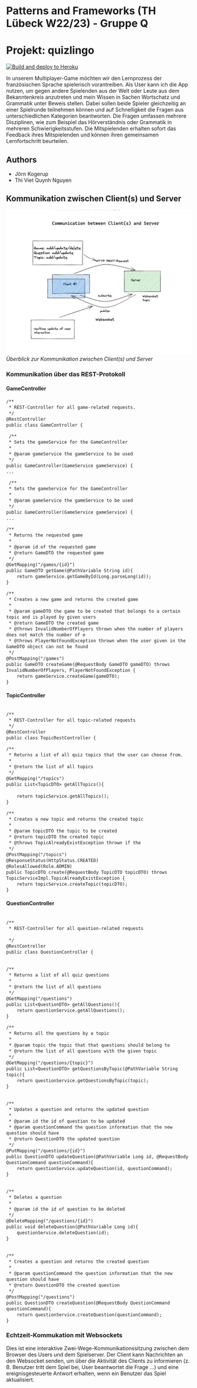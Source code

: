 # Patterns and Frameworks (TH Lübeck W22/23) - Gruppe Q
# Projekt: quizlingo 
[![Build and deploy to Heroku](https://github.com/vquynh/quizlingo/actions/workflows/deploy-to-heroku.yml/badge.svg)](https://github.com/vquynh/quizlingo/actions/workflows/deploy-to-heroku.yml)

In unserem Multiplayer-Game möchten wir den Lernprozess der französischen Sprache spielerisch vorantreiben. Als User kann ich die App nutzen, um gegen andere Spielenden aus der Welt oder Leute aus dem Bekanntenkreis anzutreten und mein Wissen in Sachen Wortschatz und Grammatik unter Beweis stellen. Dabei sollen beide Spieler gleichzeitig an einer Spielrunde teilnehmen können und auf Schnelligkeit die Fragen aus unterschiedlichen Kategorien beantworten. Die Fragen umfassen mehrere Disziplinen, wie zum Beispiel das Hörverständnis oder Grammatik in mehreren Schwierigkeitsstufen. Die Mitspielenden erhalten sofort das Feedback ihres Mitspielenden und können ihren gemeinsamen Lernfortschritt beurteilen.

## Authors
- Jörn Kogerup	
- Thi Viet Quynh Nguyen

## Kommunikation zwischen Client(s) und Server

![alt text](image/overview.png "communication")
*Überblick zur Kommunikation zwischen Client(s) und Server*

### Kommunikation über das REST-Protokoll 

#### GameController

```
/**
 * REST-Controller for all game-related requests.
 */
@RestController
public class GameController {
```

```
 /**
 * Sets the gameService for the GameController
 *
 * @param gameService the gameService to be used
 */
public GameController(GameService gameService) {
...
```

```
 /**
 * Sets the gameService for the GameController
 *
 * @param gameService the gameService to be used
 */
public GameController(GameService gameService) {
...
```

```
/**
 * Returns the requested game
 *
 * @param id of the requested game
 * @return GameDTO the requested game
 */
@GetMapping("/games/{id}")
public GameDTO getGame(@PathVariable String id){
    return gameService.getGameById(Long.parseLong(id));
}
```

```
/**
 * Creates a new game and returns the created game
 *
 * @param gameDTO the game to be created that belongs to a certain topic and is played by given users
 * @return GameDTO the created game
 * @throws InvalidNumberOfPlayers thrown when the number of players does not match the number of e
 * @throws PlayerNotFoundException thrown when the user given in the GameDTO object can not be found
 */
@PostMapping("/games")
public GameDTO createGame(@RequestBody GameDTO gameDTO) throws InvalidNumberOfPlayers, PlayerNotFoundException {
    return gameService.createGame(gameDTO);
}

```

#### TopicController
```

/**
 * REST-Controller for all topic-related requests
 */
@RestController
public class TopicRestController {
```

```
/**
 * Returns a list of all quiz topics that the user can choose from.
 *
 * @return the list of all topics
 */
@GetMapping("/topics")
public List<TopicDTO> getAllTopics(){

    return topicService.getAllTopics();
}
```
```
/**
 * Creates a new topic and returns the created topic
 *
 * @param topicDTO the topic to be created
 * @return topicDTO the created topic
 * @throws TopicAlreadyExistException thrown if the 
 */
@PostMapping("/topics")
@ResponseStatus(HttpStatus.CREATED)
@RolesAllowed(Role.ADMIN)
public TopicDTO create(@RequestBody TopicDTO topicDTO) throws TopicServiceImpl.TopicAlreadyExistException {
    return topicService.createTopic(topicDTO);
}

```
#### QuestionController

```

/**
 * REST-Controller for all question-related requests

 */
@RestController
public class QuestionController {

```

```

/**
 * Returns a list of all quiz questions
 *
 * @return the list of all questions
 */
@GetMapping("/questions")
public List<QuestionDTO> getAllQuestions(){
    return questionService.getAllQuestions();
}
```
```
/**
 * Returns all the questions by a topic
 *
 * @param topic the topic that that questions should belong to
 * @return the list of all questions with the given topic
 */
@GetMapping("/questions/{topic}")
public List<QuestionDTO> getQuestionsByTopic(@PathVariable String topic){
    return questionService.getQuestionsByTopic(topic);
}
```

```

/**
 * Updates a question and returns the updated question
 *
 * @param id the id of question to be updated
 * @param questionCommand the question information that the new question should have
 * @return QuestionDTO the updated question
 */
@PutMapping("/questions/{id}")
public QuestionDTO updateQuestion(@PathVariable Long id, @RequestBody QuestionCommand questionCommand){
    return questionService.updateQuestion(id, questionCommand);
}
```

```

/**
 * Deletes a question
 *
 * @param id the id of question to be deleted
 */
@DeleteMapping("/questions/{id}")
public void deleteQuestion(@PathVariable Long id){
    questionService.deleteQuestion(id);
}
```

```

/**
 * Creates a question and returns the created question
 *
 * @param questionCommand the question information that the new question should have
 * @return QuestionDTO the created question
 */
@PostMapping("/questions")
public QuestionDTO createQuestion(@RequestBody QuestionCommand questionCommand){
    return questionService.createQuestion(questionCommand);
}

```

### Echtzeit-Kommukation mit Websockets
Dies ist eine interaktive Zwei-Wege-Kommunikationssitzung zwischen dem Browser des Users und dem Spielserver.
Der Client kann Nachrichten an den Websocket senden, um über die Aktivität des Clients zu informieren (z. B. Benutzer tritt dem Spiel bei,
User beantwortet die Frage …) und eine ereignisgesteuerte Antwort erhalten, wenn ein Benutzer das Spiel aktualisiert.